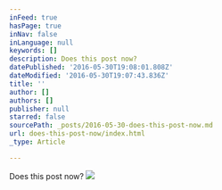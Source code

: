```yaml
---
inFeed: true
hasPage: true
inNav: false
inLanguage: null
keywords: []
description: Does this post now?
datePublished: '2016-05-30T19:08:01.808Z'
dateModified: '2016-05-30T19:07:43.836Z'
title: ''
author: []
authors: []
publisher: null
starred: false
sourcePath: _posts/2016-05-30-does-this-post-now.md
url: does-this-post-now/index.html
_type: Article

---
```

Does this post now?
![](https://the-grid-user-content.s3-us-west-2.amazonaws.com/3413f2d0-4877-45e0-ba6b-ae91829a95e4.jpg)